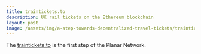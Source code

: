 ```yaml
---
title: traintickets.to
description: UK rail tickets on the Ethereum blockchain
layout: post
image: /assets/img/a-step-towards-decentralized-travel-tickets/traintickets.to.png
---
```


The [traintickets.to](https://traintickets.to) is the first step of the Planar Network.